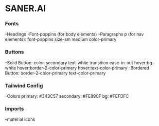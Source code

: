 # SANER.AI

### Fonts

-Headings
-Font-poppins (for body elements)
-Paragraphs
p (for nav elements): font-poppins size-sm medium color-primary

### Buttons

-Solid Button: color-secondary text-white transition ease-in-out hover:bg-white hover:border-2-color-primary hover:text-color-primary
-Bordered Button: border-2-color-primary text-color-primary

### Tailwind Config

-Colors
primary: #343C57
secondary: #FE890F
bg: #FEFDFC

### Imports

-material icons
